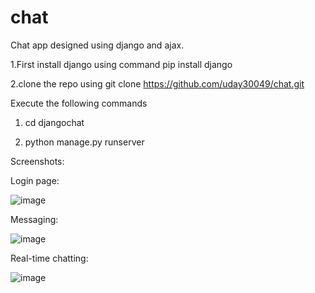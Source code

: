# chat

Chat app designed using django and ajax.

1.First install django using command pip install django

2.clone the repo using git clone https://github.com/uday30049/chat.git

Execute the following commands

1. cd djangochat

2. python manage.py runserver

Screenshots:

Login page:

![image](https://github.com/uday30049/chat/assets/112474023/56c3d49a-38cd-4491-b437-8999e750f254)

Messaging:

![image](https://github.com/uday30049/chat/assets/112474023/d4b2bbc6-29b5-47f1-8ee9-8928864a1c73)

Real-time chatting:

![image](https://github.com/uday30049/chat/assets/112474023/1d922713-e319-49af-87da-f772e6aeb036)





